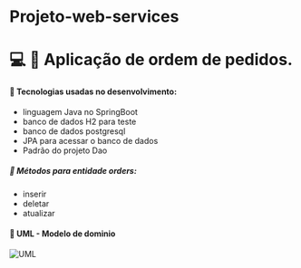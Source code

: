 # Projeto-web-services

# :computer: :pushpin: Aplicação de ordem de pedidos.


#### :small_blue_diamond: Tecnologias usadas no desenvolvimento:
- linguagem Java no SpringBoot
- banco de dados H2 para teste
- banco de dados postgresql
- JPA para acessar o banco de dados
- Padrão do projeto Dao

##### :small_blue_diamond: Métodos para entidade orders:
- inserir
- deletar
- atualizar


#### :small_blue_diamond: UML - Modelo de dominio
![UML](https://github.com/anna104016/Projeto-web-services/blob/main/weservices-uml.PNG)

